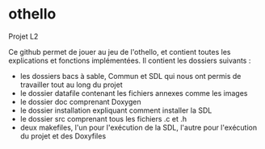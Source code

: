 # othello
Projet L2

Ce github permet de jouer au jeu de l'othello, et contient toutes les explications et fonctions implémentées.
Il contient les dossiers suivants :

- les dossiers bacs à sable, Commun et SDL qui nous ont permis de travailler tout au long du projet
- le dossier datafile contenant les fichiers annexes comme les images
- le dossier doc comprenant Doxygen
- le dossier installation expliquant comment installer la SDL
- le dossier src comprenant tous les fichiers .c et .h
- deux makefiles, l'un pour l'exécution de la SDL, l'autre pour l'exécution du projet et des Doxyfiles
